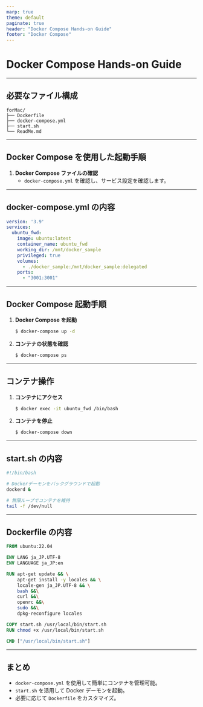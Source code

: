 ```yaml
---
marp: true
theme: default
paginate: true
header: "Docker Compose Hands-on Guide"
footer: "Docker Compose"
---
```


# Docker Compose Hands-on Guide

---

## 必要なファイル構成

```
forMac/
├── Dockerfile
├── docker-compose.yml
├── start.sh
└── ReadMe.md
```

---

## Docker Compose を使用した起動手順

1. **Docker Compose ファイルの確認**
   - `docker-compose.yml` を確認し、サービス設定を確認します。

---

## docker-compose.yml の内容

```yaml
version: '3.9'
services:
  ubuntu_fwd:
    image: ubuntu:latest
    container_name: ubuntu_fwd
    working_dir: /mnt/docker_sample
    privileged: true
    volumes:
      - ./docker_sample:/mnt/docker_sample:delegated
    ports:
      - "3001:3001"
```

---

## Docker Compose 起動手順

1. **Docker Compose を起動**
   ```bash
   $ docker-compose up -d
   ```

2. **コンテナの状態を確認**
   ```bash
   $ docker-compose ps
   ```

---

## コンテナ操作

1. **コンテナにアクセス**
   ```bash
   $ docker exec -it ubuntu_fwd /bin/bash
   ```

2. **コンテナを停止**
   ```bash
   $ docker-compose down
   ```

---

## start.sh の内容

```bash
#!/bin/bash

# Dockerデーモンをバックグラウンドで起動
dockerd &

# 無限ループでコンテナを維持
tail -f /dev/null
```

---

## Dockerfile の内容

```dockerfile
FROM ubuntu:22.04

ENV LANG ja_JP.UTF-8
ENV LANGUAGE ja_JP:en

RUN apt-get update && \
    apt-get install -y locales && \
    locale-gen ja_JP.UTF-8 && \
    bash &&\
    curl &&\
    openrc &&\
    sudo &&\
    dpkg-reconfigure locales

COPY start.sh /usr/local/bin/start.sh
RUN chmod +x /usr/local/bin/start.sh

CMD ["/usr/local/bin/start.sh"]
```

---

## まとめ

- `docker-compose.yml` を使用して簡単にコンテナを管理可能。
- `start.sh` を活用して Docker デーモンを起動。
- 必要に応じて `Dockerfile` をカスタマイズ。
